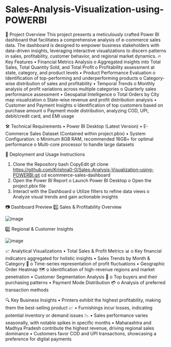 # Sales-Analysis-Visualization-using-POWERBI
📌 Project Overview
This project presents a meticulously crafted Power BI dashboard that facilitates a comprehensive analysis of e-commerce sales data. The dashboard is designed to empower business stakeholders with data-driven insights, leveraging interactive visualizations to discern patterns in sales, profitability, customer behavior, and regional market dynamics.
🔥 Key Features
•	Financial Metrics Analysis
o	Aggregated insights into Total Sales, Total Quantity Sold, and Total Profit
o	Profitability assessment at state, category, and product levels
•	Product Performance Evaluation
o	Identification of top-performing and underperforming products
o	Category-wise distribution of sales and profitability
•	Temporal Trends
o	Monthly analysis of profit variations across multiple categories
o	Quarterly sales performance assessment
•	Geospatial Intelligence
o	Total Orders by City map visualization
o	State-wise revenue and profit distribution analysis
•	Customer and Payment Insights
o	Identification of top customers based on purchase amount
o	Payment mode distribution, analyzing COD, UPI, debit/credit card, and EMI usage

🛠️ Technical Requirements
•	Power BI Desktop (Latest Version)
•	E-Commerce Sales Dataset (Contained within project.pbix)
•	System Configuration:
o	Minimum 8GB RAM, recommended 16GB+ for optimal performance
o	Multi-core processor to handle large datasets

🚀 Deployment and Usage Instructions
1.	Clone the Repository
bash
CopyEdit
git clone https://github.com/Krishna0-0/Sales-Analysis-Visualization-using-POWERBI.git
cd ecommerce-sales-dashboard
2.	Open the Power BI Report
o	Launch Power BI Desktop
o	Open the project.pbix file
3.	Interact with the Dashboard
o	Utilize filters to refine data views
o	Analyze visual trends and gain actionable insights

📷 Dashboard Preview
1️⃣ Sales & Profitability Overview

![image](https://github.com/user-attachments/assets/315de914-51e1-4283-9b16-5a5ecdd3fc8b)

2️⃣ Regional & Customer Insights

![image](https://github.com/user-attachments/assets/7a881d29-4a63-4463-80bf-66ec1e30f612)

📈 Analytical Visualizations
•	Total Sales & Profit Metrics 📊
o	Key financial indicators aggregated for holistic insights
•	Sales Trends by Month & Category 📆
o	Time-series representation of profit fluctuations
•	Geographic Order Heatmap 🗺️
o	Identification of high-revenue regions and market penetration
•	Customer Segmentation Analysis 👥
o	Top buyers and their purchasing patterns
•	Payment Mode Distribution 💳
o	Analysis of preferred transaction methods

🔍 Key Business Insights
•	Printers exhibit the highest profitability, making them the best-selling product 📈
•	Furnishings incur losses, indicating potential inventory or demand issues 📉
•	Sales performance varies seasonally, with notable spikes in specific months
•	Maharashtra and Madhya Pradesh contribute the highest revenue, driving regional sales dominance
•	Customers favor COD and UPI transactions, showcasing a preference for digital payments
